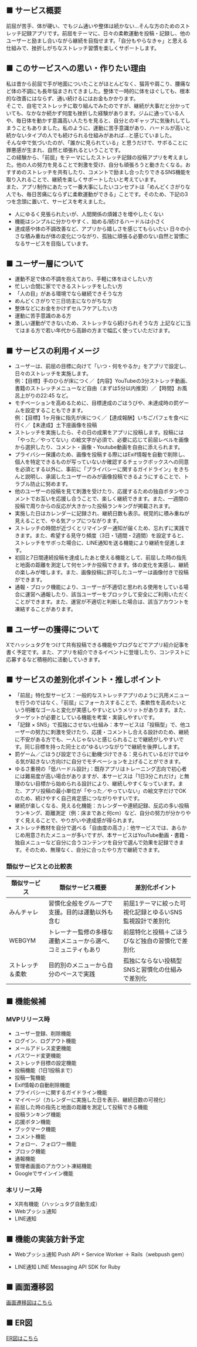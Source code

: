 ## ■ サービス概要
前屈が苦手、体が硬い、でもジム通いや整体は続かない…そんな方のためのストレッチ記録アプリです。前屈をテーマに、日々の柔軟運動を投稿・記録し、他のユーザーと励まし合いながら継続を目指せます。「自分もやらなきゃ」と思える仕組みで、挫折しがちなストレッチ習慣を楽しくサポートします。

## ■ このサービスへの思い・作りたい理由
私は昔から前屈で手が地面についたことがほとんどなく、猫背や肩こり、腰痛など体の不調にも長年悩まされてきました。整体で一時的に体をほぐしても、根本的な改善にはならず、通い続けるにはお金もかかります。  
そこで、自宅でストレッチに取り組んでみたのですが、継続が大事だと分かっていても、なかなか続かず何度も挫折した経験があります。ジムに通っている人や、毎日体を動かす意識高い人たちを見ると、自分とのギャップに気後れしてしまうこともありました。私のように、運動に苦手意識があり、ハードルが高いと続かないタイプの人でも続けられる仕組みがあれば…と感じていました。  
そんな中で気づいたのが、「誰かに見られている」と思うだけで、サボることに罪悪感が生まれ、自然と頑張れるということです。  
この経験から、「前屈」をテーマにしたストレッチ記録の投稿アプリを考えました。他の人の努力を見ることで刺激を受け、自分も頑張ろうと動きたくなる。おすすめのストレッチを共有したり、コメントで励まし合ったりできるSNS機能を取り入れることで、継続を楽しくサポートしたいと考えています。  
また、アプリ制作にあたって一番大事にしたいコンセプトは「めんどくさがりな人でも、毎日苦痛にならずに柔軟運動ができる」ことです。そのため、下記の3つを念頭に置いて、サービスを考えました。
- 人にゆるく見張られたいが、人間関係の煩雑さを増やしたくない
- 機能はシンプルに分かりやすく、始める/続けるハードルは小さく
- 達成感や体の不調改善など、アプリから嬉しさを感じてもらいたい
日々の小さな積み重ねが体の変化につながり、孤独に頑張る必要のない自然と習慣になるサービスを目指しています。

## ■ ユーザー層について
- 運動不足で体の不調を抱えており、手軽に体をほぐしたい方
- 忙しい合間に家でできるストレッチをしたい方
- 「人の目」がある環境でなら継続できそうな方
- めんどくさがりで三日坊主になりがちな方
- 整体などにお金をかけずセルフケアしたい方
- 運動に苦手意識のある方
- 激しい運動ができないため、ストレッチなら続けられそうな方
上記などに当てはまる方で若い年代から高齢の方まで幅広く使っていただけます。

## ■ サービスの利用イメージ
- ユーザーは、前屈の目標に向けて「いつ・何をやるか」をアプリで設定し、日々のストレッチを実施します。  
例：【目標】手のひらが床につく／【内容】YouTubeの3分ストレッチ動画、書籍のストレッチメニューなど自由（まずは5分以内推奨）／【時間】お風呂上がりの22:45 など。
- モチベーションを高めるために、目標達成のごほうびや、未達成時の罰ゲームを設定することもできます。  
例：【目標】1ヶ月後に指先が床につく／【達成報酬】いちごパフェを食べに行く／【未達成】土下座画像を投稿
- ストレッチを実施したら、その日の成果をアプリに投稿します。投稿には「やった／やってない」の絵文字が必須で、必要に応じて前屈レベルを画像から選択したり、コメント・画像・Youtube動画を自由に添えられます。
- プライバシー保護のため、画像を投稿する際にはExif情報を自動で削除し、個人を特定できるものが写っていないか確認するチェックボックスへの同意を必須とする以外に、事前に「プライバシーに関するガイドライン」をきちんと説明し、承諾したユーザーのみが画像投稿できるようにすることで、トラブル防止に努めます。
- 他のユーザーの投稿を見て刺激を受けたり、応援するための独自ボタンやコメントでお互いを応援し合うことで、楽しく継続できます。また、一週間の投稿で周りからの反応が大きかった投稿ランキングが掲載されます。
- 実施した日はカレンダーに記録され、継続日数も表示。視覚的に積み重ねが見えることで、やる気アップにつながります。
- ストレッチの時間が近づくとリマインダー通知が届くため、忘れずに実践できます。また、希望する見守り頻度（3日・1週間・2週間）を設定すると、ストレッチをサボった場合に、LINE通知を送る機能により継続を促進します。
- 初回と7日間連続投稿を達成したあと使える機能として、前屈した時の指先と地面の距離を測定して何センチか投稿できます。体の変化を実感し、継続の楽しみが増します。また、画像投稿に許可したユーザーは画像付きで投稿ができます。
- 通報・ブロック機能により、ユーザーが不適切と思われる使用をしている場合に運営へ通報したり、該当ユーザーをブロックして安全にご利用いただくことができます。また、運営が不適切と判断した場合は、該当アカウントを凍結することがあります。

## ■ ユーザーの獲得について
Xでハッシュタグをつけて共有投稿できる機能やブログなどでアプリ紹介記事を書く予定です。また、アプリを紹介できるイベントに登壇したり、コンテストに応募するなど積極的に活動していきます。

## ■ サービスの差別化ポイント・推しポイント
- 「前屈」特化型サービス：一般的なストレッチアプリのように汎用メニューを行うのではなく、「前屈」にフォーカスすることで、柔軟性を高めたいという明確なゴールと変化が実感しやすいというメリットがあります。また、ターゲットが必要としている機能を考案・実装しやすいです。
- 「記録 × SNS」で孤独にさせない仕組み：本サービスは「投稿型」で、他ユーザーの努力に刺激を受けたり、応援・コメントし合える設計のため、継続に不安がある方でも、一人じゃないと感じられることで継続がしやすいです。同じ目標を持った同士との“ゆるいつながり”で継続を後押しします。
- 罰ゲーム／ごほうび設定でさらに動機づけできる：見られているだけではやる気が起きない方向けに自分でモチベーションを上げることができます。
- ゆるさ重視の「低ハードル設計」：既存アプリはトレーニング志向で初心者には難易度が高い場合がありますが、本サービスは「1日3分これだけ」と無理のない目標から始められる設計により、継続しやすくなっています。また、アプリ投稿の最小単位が「やった／やっていない」の絵文字だけでOKのため、続けやすく自己肯定感につながりやすいです。
- 継続が楽しくなる、見える化機能：カレンダーや連続記録、反応の多い投稿ランキング、距離測定（例：床まであと何cm）など、自分の努力が分かりやすく見えることで、やりがいや達成感が得られます。
- ストレッチ教材を自分で選べる「自由度の高さ」：他サービスでは、あらかじめ用意されたメニューが多いですが、本サービスはYouTube動画・書籍・独自メニューなど自分に合うコンテンツを自分で選んで効果を記録できます。そのため、無理なく、自分に合ったやり方で継続できます。
### 類似サービスとの比較表
| 類似サービス | 類似サービス概要 | 差別化ポイント |
| --- | ------- | ------- |
| みんチャレ | 習慣化全般をグループで支援。目的は運動以外も含む | 前屈1テーマに絞った可視化記録とゆるいSNS監視設計で差別化 |
| WEBGYM | トレーナー監修の多様な運動メニューから選べ、コミュニティもあり | 前屈特化と投稿＋ごほうびなど独自の習慣化で差別化 |
| ストレッチ＆柔軟 | 目的別のメニューから自分のペースで実践 | 孤独にならない投稿型SNSと習慣化の仕組みで差別化 |

## ■ 機能候補
### MVPリリース時
- ユーザー登録、削除機能
- ログイン、ログアウト機能
- メールアドレス変更機能
- パスワード変更機能
- ストレッチ目標の設定機能
- 投稿機能（1日1投稿まで）
- 投稿一覧機能
- Exif情報の自動削除機能
- プライバシーに関するガイドライン機能
- マイページ（カレンダーに実施した日を表示、継続日数の可視化）
- 前屈した時の指先と地面の距離を測定して投稿できる機能
- 投稿ランキング機能
- 応援ボタン機能
- ブックマーク機能
- コメント機能
- フォロー、フォロワー機能
- ブロック機能
- 通報機能
- 管理者画面のアカウント凍結機能
- Googleでサインイン機能

### 本リリース時
- X共有機能（ハッシュタグ自動生成）
- Webプッシュ通知
- LINE通知

## ■ 機能の実装方針予定
- Webプッシュ通知
Push API + Service Worker ＋ Rails（webpush gem）

- LINE通知
LINE Messaging API SDK for Ruby

## ■ 画面遷移図
[画面遷移図はこちら](https://www.figma.com/design/Jg9DoTwcuFs81g2lGf5JZG/MainichiZenkutsu?t=XiZe1nUTuCa2LMLC-1)

## ■ ER図
[ER図はこちら](https://dbdiagram.io/d/mainichi_zenkutsu-683fa84f61dc3bf08d763b72)